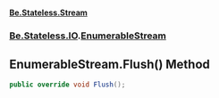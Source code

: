 #### [Be.Stateless.Stream](README.md 'README')
### [Be.Stateless.IO](Be.Stateless.IO.md 'Be.Stateless.IO').[EnumerableStream](EnumerableStream.md 'Be.Stateless.IO.EnumerableStream')

## EnumerableStream.Flush() Method

```csharp
public override void Flush();
```